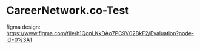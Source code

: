 # CareerNetwork.co-Test

figma design: https://www.figma.com/file/h1QonLKkDAo7PC9V02BkF2/Evaluation?node-id=0%3A1

